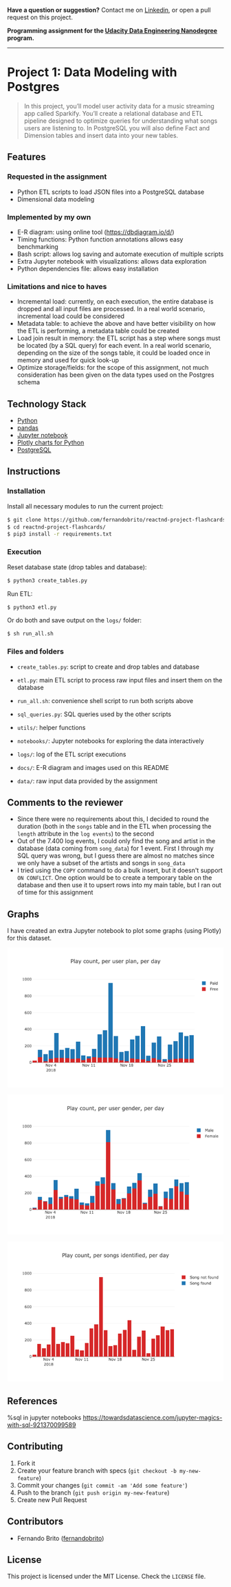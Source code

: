 **Have a question or suggestion?**
Contact me on [Linkedin](https://www.linkedin.com/in/fernandosmbrito), or open a pull request on this project.

**Programming assignment for the [Udacity Data Engineering Nanodegree](https://www.udacity.com/course/data-engineer-nanodegree--nd027) program.**

---

# Project 1: Data Modeling with Postgres

> In this project, you’ll model user activity data for a music streaming app called Sparkify. You’ll create a relational database and ETL pipeline designed to optimize queries for understanding what songs users are listening to. In PostgreSQL you will also define Fact and Dimension tables and insert data into your new tables.

## Features 
### Requested in the assignment

* Python ETL scripts to load JSON files into a PostgreSQL database
* Dimensional data modeling


### Implemented by my own

* E-R diagram: using online tool (https://dbdiagram.io/d/)
* Timing functions: Python function annotations allows easy benchmarking
* Bash script: allows log saving and automate execution of multiple scripts
* Extra Jupyter notebook with visualizations: allows data exploration
* Python dependencies file: allows easy installation


### Limitations and nice to haves
* Incremental load: currently, on each execution, the entire database is dropped and all input files are processed. In a real world scenario, incremental load could be considered
* Metadata table: to achieve the above and have better visibility on how the ETL is performing, a metadata table could be created
* Load join result in memory: the ETL script has a step where songs must be located (by a SQL query) for each event. In a real world scenario, depending on the size of the songs table, it could be loaded once in memory and used for quick look-up
* Optimize storage/fields: for the scope of this assignment, not much consideration has been given on the data types used on the Postgres schema


## Technology Stack
* [Python](https://www.python.org/)
* [pandas](https://pandas.pydata.org/)
* [Jupyter notebook](https://jupyter.org/)
* [Plotly charts for Python](https://plot.ly/python/)
* [PostgreSQL](https://www.postgresql.org/)

## Instructions

### Installation

Install all necessary modules to run the current project:

```bash
$ git clone https://github.com/fernandobrito/reactnd-project-flashcards
$ cd reactnd-project-flashcards/
$ pip3 install -r requirements.txt
```

### Execution

Reset database state (drop tables and database):

```bash
$ python3 create_tables.py
```

Run ETL:
```bash
$ python3 etl.py
```

Or do both and save output on the `logs/` folder:

```bash
$ sh run_all.sh
```

### Files and folders

* `create_tables.py`: script to create and drop tables and database
* `etl.py`: main ETL script to process raw input files and insert them on the database
* `run_all.sh`: convenience shell script to run both scripts above
* `sql_queries.py`: SQL queries used by the other scripts

* `utils/`: helper functions
* `notebooks/`: Jupyter notebooks for exploring the data interactively
* `logs/`: log of the ETL script executions
* `docs/`: E-R diagram and images used on this README
* `data/`: raw input data provided by the assignment

## Comments to the reviewer

* Since there were no requirements about this, I decided to round the duration (both in the `songs` table and in the ETL when processing the `length` attribute in the `log events`) to the second
* Out of the 7.400 log events, I could only find the song and artist in the database (data coming from `song_data`) for 1 event. First I through my SQL query was wrong, but I guess there are almost no matches since we only have a subset of the artists and songs in `song_data`
* I tried using the `COPY` command to do a bulk insert, but it doesn't support `ON CONFLICT`. One option would be to create a temporary table on the database and then use it to upsert rows into my main table, but I ran out of time for this assignment

## Graphs

I have created an extra Jupyter notebook to plot some graphs (using Plotly) for this dataset.

![](docs/viz1-plan.png?raw=true)

![](docs/viz2-gender.png?raw=true)

![](docs/viz3-found.png?raw=true)

## References

%sql in jupyter notebooks
https://towardsdatascience.com/jupyter-magics-with-sql-921370099589



## Contributing

1. Fork it
2. Create your feature branch with specs (`git checkout -b my-new-feature`)
3. Commit your changes (`git commit -am 'Add some feature'`)
4. Push to the branch (`git push origin my-new-feature`)
5. Create new Pull Request


## Contributors

* Fernando Brito ([fernandobrito](https://github.com/fernandobrito))


## License

This project is licensed under the MIT License. Check the `LICENSE` file.